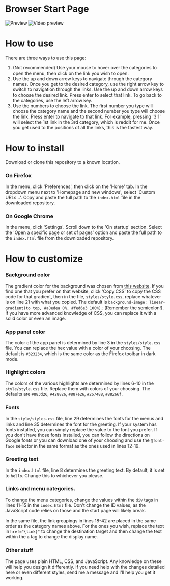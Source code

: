 # Browser Start Page
![Preview](https://i.imgur.com/o7HRdnt.png)
![Video preview](https://i.imgur.com/YM89g3K.gif)
# How to use
There are three ways to use this page:
1. (Not recommended) Use your mouse to hover over the categories to open the menu, then click on the link you wish to open.
2. Use the up and down arrow keys to navigate through the category names. Once you get to the desired category, use the right arrow key to switch to navigation through the links. Use the up and down arrow keys to choose the desired link. Press enter to select that link. To go back to the categories, use the left arrow key. 
3. Use the numbers to choose the link. The first number you type will choose the category name and the second number you type will choose the link. Press enter to navigate to that link. For example, pressing '3 1' will select the 1st link in the 3rd category, which is reddit for me. Once you get used to the positions of all the links, this is the fastest way.

# How to install
Download or clone this repository to a known location.
### On Firefox
In the menu, click 'Preferences', then click on the 'Home' tab. In the dropdown menu next to 'Homepage and new windows', select 'Custom URLs...'. Copy and paste the full path to the `index.html` file in the downloaded repository.
### On Google Chrome
In the menu, click 'Settings'. Scroll down to the 'On startup' section. Select the 'Open a specific page or set of pages' option and paste the full path to the `index.html` file from the downloaded repository.

# How to customize
### Background color
The gradient color for the background was chosen from [this website](https://webgradients.com/). If you find one that you prefer on that website, click 'Copy CSS' to copy the CSS code for that gradient, then in the file, `styles/style.css`, replace whatever is on line 21 with what you copied. The default is `background-image: linear-gradient(to top, #a8edea 0%, #fed6e3 100%);` (Remember the semicolon!). If you have more advanced knowledge of CSS, you can replace it with a solid color or even an image.
### App panel color
The color of the app panel is determined by line 3 in the `styles/style.css` file. You can replace the hex value with a color of your choosing. The default is `#323234`, which is the same color as the Firefox toolbar in dark mode.
### Highlight colors
The colors of the various highlights are determined by lines 6-10 in the `style/style.css` file. Replace them with colors of your choosing. The defaults are `#883d26`, `#428826`, `#887e26`, `#267488`, `#88266f`.
### Fonts
In the `style/styles.css` file, line 29 determines the fonts for the menus and links and line 35 determines the font for the greeting. If your system has fonts installed, you can simply replace the value to the font you prefer. If you don't have those fonts installed, you can follow the directions on Google fonts or you can download one of your choosing and use the `@font-face` selector in the same format as the ones used in lines 12-19.
### Greeting text
In the `index.html` file, line 8 determines the greeting text. By default, it is set to `hello`. Change this to whichever you please. 
### Links and menu categories.
To change the menu categories, change the values within the `div` tags in lines 11-15 in the `index.html` file. Don't change the ID values, as the JavaScript code relies on those and the start page will likely break.

In the same file, the link groupings in lines 18-42 are placed in the same order as the category names above. For the ones you wish, replace the text in `href="{link}"` to change the destination target and then change the text within the `a` tag to change the display name.
### Other stuff
The page uses plain HTML, CSS, and JavaScript. Any knowledge on these will help you design it differently. If you need help with the changes detailed here or even different styles, send me a message and I'll help you get it working.
